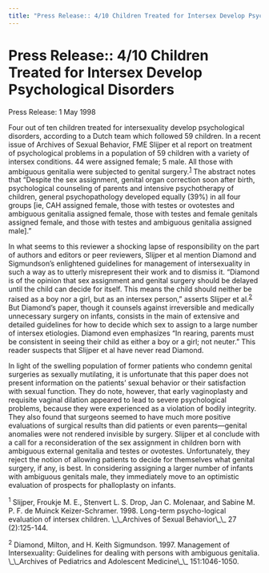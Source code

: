```yaml
---
title: "Press Release:: 4/10 Children Treated for Intersex Develop Psychological Disorders"
---
```


# Press Release:: 4/10 Children Treated for Intersex Develop Psychological Disorders

<p>Press Release: 1 May 1998  </p>

<p>Four out of ten children treated for intersexuality develop psychological disorders, according to a Dutch team which followed 59 children. In a recent issue of Archives of Sexual Behavior, <span class="caps">FME</span> Slijper et al report on treatment of psychological problems in a population of 59 children with a variety of intersex conditions. 44 were assigned female; 5 male. All those with ambiguous genitalia were subjected to genital surgery.<sup class="footnote" id="fnrev13430857585d88eb325a211-1"><a href="#fn13430857585d88eb325a211-1">1</a></sup> The abstract notes that &#8220;Despite the sex assignment, genital organ correction soon after birth, psychological counseling of parents and intensive psychotherapy of children, general psychopathology developed equally (39%) in all four groups [ie, <span class="caps">CAH</span> assigned female, those with testes or ovotestes and ambiguous genitalia assigned female, those with testes and female genitals assigned female, and those with testes and ambiguous genitalia assigned male].&#8221;  </p>

<p>In what seems to this reviewer a shocking lapse of responsibility on the part of authors and editors or peer reviewers, Slijper et al mention Diamond and Sigmundson&#8217;s enlightened guidelines for management of intersexuality in such a way as to utterly misrepresent their work and to dismiss it. &#8220;Diamond is of the opinion that sex assignment and genital surgery should be delayed until the child can decide for itself. This means the child should neither be raised as a boy nor a girl, but as an intersex person,&#8221; asserts Slijper et al.<sup class="footnote" id="fnrev13430857585d88eb325a211-2"><a href="#fn13430857585d88eb325a211-2">2</a></sup> But Diamond&#8217;s paper, though it counsels against irreversible and medically unnecessary surgery on infants, consists in the main of extensive and detailed guidelines for how to decide which sex to assign to a large number of intersex etiologies. Diamond even emphasizes &#8220;In rearing, parents must be consistent in seeing their child as either a boy or a girl; not neuter.&#8221; This reader suspects that Slijper et al have never read Diamond.  </p>

<p>In light of the swelling population of former patients who condemn genital surgeries as sexually mutilating, it is unfortunate that this paper does not present information on the patients&#8217; sexual behavior or their satisfaction with sexual function. They do note, however, that early vaginoplasty and requisite vaginal dilation appeared to lead to severe psychological problems, because they were experienced as a violation of bodily integrity. They also found that surgeons seemed to have much more positive evaluations of surgical results than did patients or even parents&#8212;genital anomalies were not rendered invisible by surgery. Slijper et al conclude with a call for a reconsideration of the sex assignment in children born with ambiguous external genitalia and testes or ovotestes. Unfortunately, they reject the notion of allowing patients to decide for themselves what genital surgery, if any, is best. In considering assigning a larger number of infants with ambiguous genitals male, they immediately move to an optimistic evaluation of prospects for phalloplasty on infants.  </p>

<p class="footnote" id="fn13430857585d88eb325a211-1"><sup>1</sup> Slijper, Froukje M. E., Stenvert L. S. Drop, Jan C. Molenaar, and Sabine M. P. F. de Muinck Keizer-Schramer. 1998. Long-term psycho-logical evaluation of intersex children. \_\_Archives of Sexual Behavior\_\_ 27 (2):125-144.  </p>

<p class="footnote" id="fn13430857585d88eb325a211-2"><sup>2</sup> Diamond, Milton, and H. Keith Sigmundson. 1997. Management of Intersexuality: Guidelines for dealing with persons with ambiguous genitalia. \_\_Archives of Pediatrics and Adolescent Medicine\_\_ 151:1046-1050.</p>